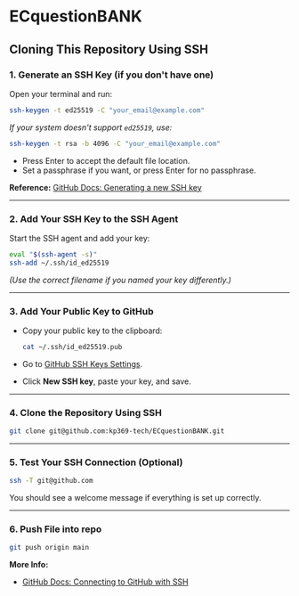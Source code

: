 # ECquestionBANK


## Cloning This Repository Using SSH

### 1. Generate an SSH Key (if you don't have one)

Open your terminal and run:

```bash
ssh-keygen -t ed25519 -C "your_email@example.com"
```

*If your system doesn't support `ed25519`, use:*

```bash
ssh-keygen -t rsa -b 4096 -C "your_email@example.com"
```

- Press Enter to accept the default file location.
- Set a passphrase if you want, or press Enter for no passphrase.

**Reference:** [GitHub Docs: Generating a new SSH key](https://docs.github.com/en/authentication/connecting-to-github-with-ssh/generating-a-new-ssh-key-and-adding-it-to-the-ssh-agent)

---

### 2. Add Your SSH Key to the SSH Agent

Start the SSH agent and add your key:

```bash
eval "$(ssh-agent -s)"
ssh-add ~/.ssh/id_ed25519
```
*(Use the correct filename if you named your key differently.)*

---

### 3. Add Your Public Key to GitHub

- Copy your public key to the clipboard:

  ```bash
  cat ~/.ssh/id_ed25519.pub
  ```

- Go to [GitHub SSH Keys Settings](https://github.com/settings/keys).
- Click **New SSH key**, paste your key, and save.

---

### 4. Clone the Repository Using SSH

```bash
git clone git@github.com:kp369-tech/ECquestionBANK.git
```

---

### 5. Test Your SSH Connection (Optional)

```bash
ssh -T git@github.com
```

You should see a welcome message if everything is set up correctly.

---

### 6. Push File into repo
```bash
git push origin main
```



**More Info:**  
- [GitHub Docs: Connecting to GitHub with SSH](https://docs.github.com/en/authentication/connecting-to-github-with-ssh)
